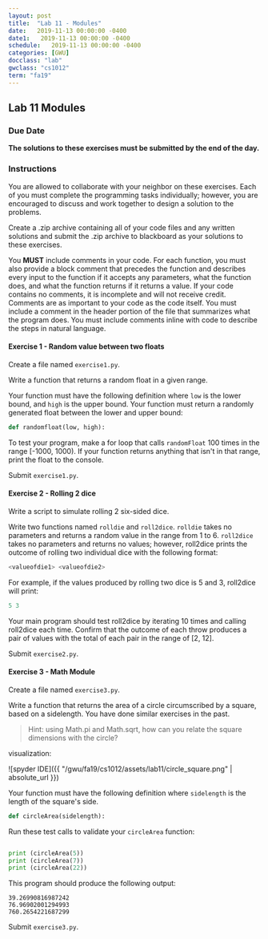 ```yaml
---
layout: post
title:  "Lab 11 - Modules"
date:   2019-11-13 00:00:00 -0400
date1:   2019-11-13 00:00:00 -0400
schedule:   2019-11-13 00:00:00 -0400
categories: [GWU]
docclass: "lab"
gwclass: "cs1012"
term: "fa19"
---
```

<head>
  <link href="/css/syntax.css" rel="stylesheet">
</head>

## Lab 11 Modules

### Due Date
**The solutions to these exercises must be submitted by the end of the day.**

### Instructions

You are allowed to collaborate with your neighbor on these exercises.  Each of you must complete the programming tasks individually; however, you are encouraged to discuss and work together to design a solution to the problems.

Create a .zip archive containing all of your code files and any written solutions and submit the .zip archive to blackboard as your solutions to these exercises.

You **MUST** include comments in your code.  For each function, you must also provide a block comment that precedes the function and describes every input to the function if it accepts any parameters, what the function does, and what the function returns if it returns a value.  If your code contains no comments, it is incomplete and will not receive credit.  Comments are as important to your code as the code itself.  You must include a comment in the header portion of the file that summarizes what the program does.  You must include comments inline with code to describe the steps in natural language.

#### Exercise 1 - Random value between two floats
Create a file named ```exercise1.py```.

Write a function that returns a random float in a given range.

Your function must have the following definition where ```low``` is the lower bound, and ```high``` is the upper bound. Your function must return a randomly generated float between the lower and upper bound:
```python
def randomfloat(low, high):
```

To test your program, make a for loop that calls ``randomFloat`` 100 times in the range [-1000, 1000). If your function returns anything that isn't in that range, print the float to the console.


Submit ```exercise1.py```.


#### Exercise 2 - Rolling 2 dice
Write a script to simulate rolling 2 six-sided dice.

Write two functions named ``rolldie`` and ``roll2dice``. ``rolldie`` takes no parameters and returns a random value in the range from 1 to 6. ``roll2dice`` takes no parameters and returns no values; however, roll2dice prints the outcome of rolling two individual dice with the following format:

```python
<valueofdie1> <valueofdie2>
```

For example, if the values produced by rolling two dice is 5 and 3, roll2dice will print:

```python
5 3
```

Your main program should test roll2dice by iterating 10 times and calling roll2dice each time. Confirm that the outcome of each throw produces a pair of values with the total of each pair in the range of [2, 12]. 

Submit ```exercise2.py```.


#### Exercise 3 - Math Module
Create a file named ```exercise3.py```.

Write a function that returns the area of a circle circumscribed by a square, based on a sidelength. You have done similar exercises in the past.
> Hint: using Math.pi and Math.sqrt, how can you relate the square dimensions with the circle?

visualization:

![spyder IDE]({{ "/gwu/fa19/cs1012/assets/lab11/circle_square.png" | absolute_url }})


Your function must have the following definition where ```sidelength``` is the length of the square's side.

```python
def circleArea(sidelength):
```


Run these test calls to validate your ```circleArea``` function:

```python

print (circleArea(5))
print (circleArea(7))
print (circleArea(22))
```

This program should produce the following output:
```
39.26990816987242
76.96902001294993
760.2654221687299
```



Submit ```exercise3.py```.
